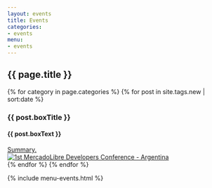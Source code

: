 ```yaml
---
layout: events
title: Events
categories:
- events
menu:
- events
---
```



<section class="main main-content">
    <h1>{{ page.title }}</h1>
    {% for category in page.categories %}
        {% for post in site.tags.new | sort:date %}
          <div class="box-event">
            <h3>{{ post.boxTitle }}</h3>
            <div class="middle">
              <div class="info-left">
                <h4>{{ post.boxText }}</h4>
                <a href="{{ post.url }}">Summary.</a>
              </div>
                <a href="{{ post.url }}" class='banner-right'><img alt="1st MercadoLibre Developers Conference - Argentina" src="../images/{{ post.imageRight }}" ></a>
            </div>
          </div>
        {% endfor %}
    {% endfor %}
</section>


{% include menu-events.html %}


